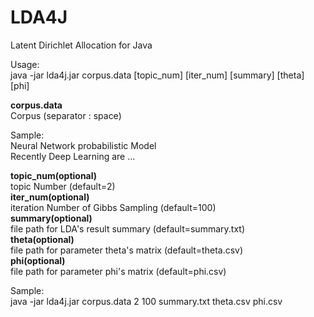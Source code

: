 LDA4J
=====

Latent Dirichlet Allocation for Java  

Usage:  
java -jar lda4j.jar corpus.data [topic_num] [iter_num] [summary] [theta] [phi]  

**corpus.data**  
Corpus (separator : space)  

Sample:  
Neural Network probabilistic Model  
Recently Deep Learning are ...  

**topic_num(optional)**  
topic Number (default=2)  
**iter_num(optional)**  
iteration Number of Gibbs Sampling (default=100)  
**summary(optional)**  
file path for LDA's result summary (default=summary.txt)  
**theta(optional)**  
file path for parameter theta's matrix (default=theta.csv)  
**phi(optional)**  
file path for parameter phi's matrix (default=phi.csv)  

Sample:  
java -jar lda4j.jar corpus.data 2 100 summary.txt theta.csv phi.csv  